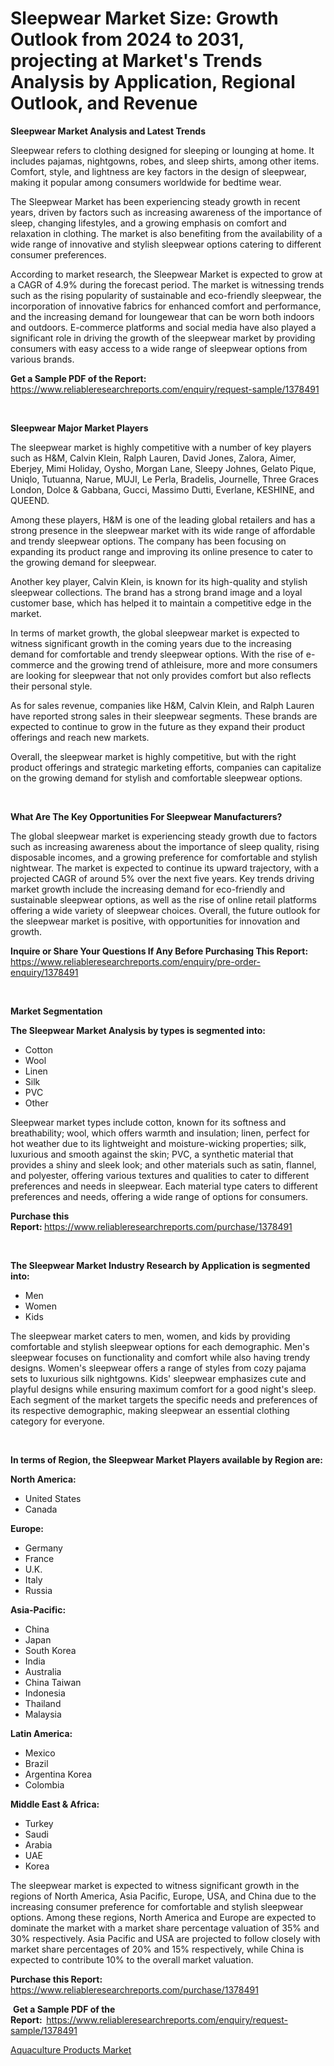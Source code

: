 <p><h1>Sleepwear Market Size: Growth Outlook from 2024 to 2031, projecting at Market's Trends Analysis by Application, Regional Outlook, and Revenue</h1></p><p><strong>Sleepwear Market Analysis and Latest Trends</strong></p>
<p><p>Sleepwear refers to clothing designed for sleeping or lounging at home. It includes pajamas, nightgowns, robes, and sleep shirts, among other items. Comfort, style, and lightness are key factors in the design of sleepwear, making it popular among consumers worldwide for bedtime wear.</p><p>The Sleepwear Market has been experiencing steady growth in recent years, driven by factors such as increasing awareness of the importance of sleep, changing lifestyles, and a growing emphasis on comfort and relaxation in clothing. The market is also benefiting from the availability of a wide range of innovative and stylish sleepwear options catering to different consumer preferences.</p><p>According to market research, the Sleepwear Market is expected to grow at a CAGR of 4.9% during the forecast period. The market is witnessing trends such as the rising popularity of sustainable and eco-friendly sleepwear, the incorporation of innovative fabrics for enhanced comfort and performance, and the increasing demand for loungewear that can be worn both indoors and outdoors. E-commerce platforms and social media have also played a significant role in driving the growth of the sleepwear market by providing consumers with easy access to a wide range of sleepwear options from various brands.</p></p>
<p><strong>Get a Sample PDF of the Report:&nbsp;</strong> <a href="https://www.reliableresearchreports.com/enquiry/request-sample/1378491">https://www.reliableresearchreports.com/enquiry/request-sample/1378491</a></p>
<p>&nbsp;</p>
<p><strong>Sleepwear Major Market Players</strong></p>
<p><p>The sleepwear market is highly competitive with a number of key players such as H&M, Calvin Klein, Ralph Lauren, David Jones, Zalora, Aimer, Eberjey, Mimi Holiday, Oysho, Morgan Lane, Sleepy Johnes, Gelato Pique, Uniqlo, Tutuanna, Narue, MUJI, Le Perla, Bradelis, Journelle, Three Graces London, Dolce & Gabbana, Gucci, Massimo Dutti, Everlane, KESHINE, and QUEEND.</p><p>Among these players, H&M is one of the leading global retailers and has a strong presence in the sleepwear market with its wide range of affordable and trendy sleepwear options. The company has been focusing on expanding its product range and improving its online presence to cater to the growing demand for sleepwear.</p><p>Another key player, Calvin Klein, is known for its high-quality and stylish sleepwear collections. The brand has a strong brand image and a loyal customer base, which has helped it to maintain a competitive edge in the market.</p><p>In terms of market growth, the global sleepwear market is expected to witness significant growth in the coming years due to the increasing demand for comfortable and trendy sleepwear options. With the rise of e-commerce and the growing trend of athleisure, more and more consumers are looking for sleepwear that not only provides comfort but also reflects their personal style.</p><p>As for sales revenue, companies like H&M, Calvin Klein, and Ralph Lauren have reported strong sales in their sleepwear segments. These brands are expected to continue to grow in the future as they expand their product offerings and reach new markets.</p><p>Overall, the sleepwear market is highly competitive, but with the right product offerings and strategic marketing efforts, companies can capitalize on the growing demand for stylish and comfortable sleepwear options.</p></p>
<p>&nbsp;</p>
<p><strong>What Are The Key Opportunities For Sleepwear Manufacturers?</strong></p>
<p><p>The global sleepwear market is experiencing steady growth due to factors such as increasing awareness about the importance of sleep quality, rising disposable incomes, and a growing preference for comfortable and stylish nightwear. The market is expected to continue its upward trajectory, with a projected CAGR of around 5% over the next five years. Key trends driving market growth include the increasing demand for eco-friendly and sustainable sleepwear options, as well as the rise of online retail platforms offering a wide variety of sleepwear choices. Overall, the future outlook for the sleepwear market is positive, with opportunities for innovation and growth.</p></p>
<p><strong>Inquire or Share Your Questions If Any Before Purchasing This Report:</strong> <a href="https://www.reliableresearchreports.com/enquiry/pre-order-enquiry/1378491">https://www.reliableresearchreports.com/enquiry/pre-order-enquiry/1378491</a></p>
<p>&nbsp;</p>
<p><strong>Market Segmentation</strong></p>
<p><strong>The Sleepwear Market Analysis by types is segmented into:</strong></p>
<p><ul><li>Cotton</li><li>Wool</li><li>Linen</li><li>Silk</li><li>PVC</li><li>Other</li></ul></p>
<p><p>Sleepwear market types include cotton, known for its softness and breathability; wool, which offers warmth and insulation; linen, perfect for hot weather due to its lightweight and moisture-wicking properties; silk, luxurious and smooth against the skin; PVC, a synthetic material that provides a shiny and sleek look; and other materials such as satin, flannel, and polyester, offering various textures and qualities to cater to different preferences and needs in sleepwear. Each material type caters to different preferences and needs, offering a wide range of options for consumers.</p></p>
<p><strong>Purchase this Report:&nbsp;</strong><a href="https://www.reliableresearchreports.com/purchase/1378491">https://www.reliableresearchreports.com/purchase/1378491</a></p>
<p>&nbsp;</p>
<p><strong>The Sleepwear Market Industry Research by Application is segmented into:</strong></p>
<p><ul><li>Men</li><li>Women</li><li>Kids</li></ul></p>
<p><p>The sleepwear market caters to men, women, and kids by providing comfortable and stylish sleepwear options for each demographic. Men's sleepwear focuses on functionality and comfort while also having trendy designs. Women's sleepwear offers a range of styles from cozy pajama sets to luxurious silk nightgowns. Kids' sleepwear emphasizes cute and playful designs while ensuring maximum comfort for a good night's sleep. Each segment of the market targets the specific needs and preferences of its respective demographic, making sleepwear an essential clothing category for everyone.</p></p>
<p>&nbsp;</p>
<p><strong>In terms of Region, the Sleepwear Market Players available by Region are:</strong></p>
<p>
    <p> <strong> North America: </strong>
        <ul>
            <li>United States</li>
            <li>Canada</li>
        </ul>
        </p> 
    <p> <strong> Europe: </strong>
        <ul>
            <li>Germany</li>
            <li>France</li>
            <li>U.K.</li>
            <li>Italy</li>
            <li>Russia</li>
        </ul>
        </p> 
    <p> <strong> Asia-Pacific: </strong>
        <ul>
            <li>China</li>
            <li>Japan</li>
            <li>South Korea</li>
            <li>India</li>
            <li>Australia</li>
            <li>China Taiwan</li>
            <li>Indonesia</li>
            <li>Thailand</li>
            <li>Malaysia</li>
        </ul>
        </p> 
    <p> <strong> Latin America: </strong>
        <ul>
            <li>Mexico</li>
            <li>Brazil</li>
            <li>Argentina Korea</li>
            <li>Colombia</li>
        </ul>
        </p> 
    <p> <strong> Middle East & Africa: </strong>
        <ul>
            <li>Turkey</li>
            <li>Saudi</li>
            <li>Arabia</li>
            <li>UAE</li>
            <li>Korea</li>
        </ul>
    </p>
    </p>
<p><p>The sleepwear market is expected to witness significant growth in the regions of North America, Asia Pacific, Europe, USA, and China due to the increasing consumer preference for comfortable and stylish sleepwear options. Among these regions, North America and Europe are expected to dominate the market with a market share percentage valuation of 35% and 30% respectively. Asia Pacific and USA are projected to follow closely with market share percentages of 20% and 15% respectively, while China is expected to contribute 10% to the overall market valuation.</p></p>
<p><strong>Purchase this Report: </strong><a href="https://www.reliableresearchreports.com/purchase/1378491">https://www.reliableresearchreports.com/purchase/1378491</a></p>
<p>&nbsp;<strong>Get a Sample PDF of the Report:&nbsp;&nbsp;</strong><a href="https://www.reliableresearchreports.com/enquiry/request-sample/1378491">https://www.reliableresearchreports.com/enquiry/request-sample/1378491</a></p>
<p><strong></strong></p>
<p><p><a href="https://nifty-kite-d51.notion.site/Aquaculture-Products-Market-Analysis-and-Market-Size-Global-Industry-Overview-Market-Segmentation--22c8afbd0f70433981ad26b2a676d262">Aquaculture Products Market</a></p></p>